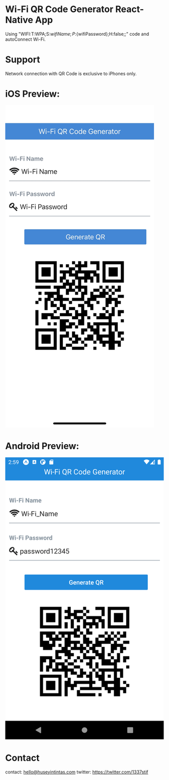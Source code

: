 # Wi-Fi QR Code Generator React-Native App
Using "WIFI:T:WPA;S:${wifiName};P:${wifiPassword};H:false;;" code and autoConnect Wi-Fi.

# Support
Network connection with QR Code is exclusive to iPhones only.

# iOS Preview:
![Screenshoot](ss_iPhone.png "Screenshoot")

# Android Preview:
![Screenshoot](ss.png "Screenshoot")

# Contact

contact: hello@huseyintintas.com
twitter: https://twitter.com/1337stif
